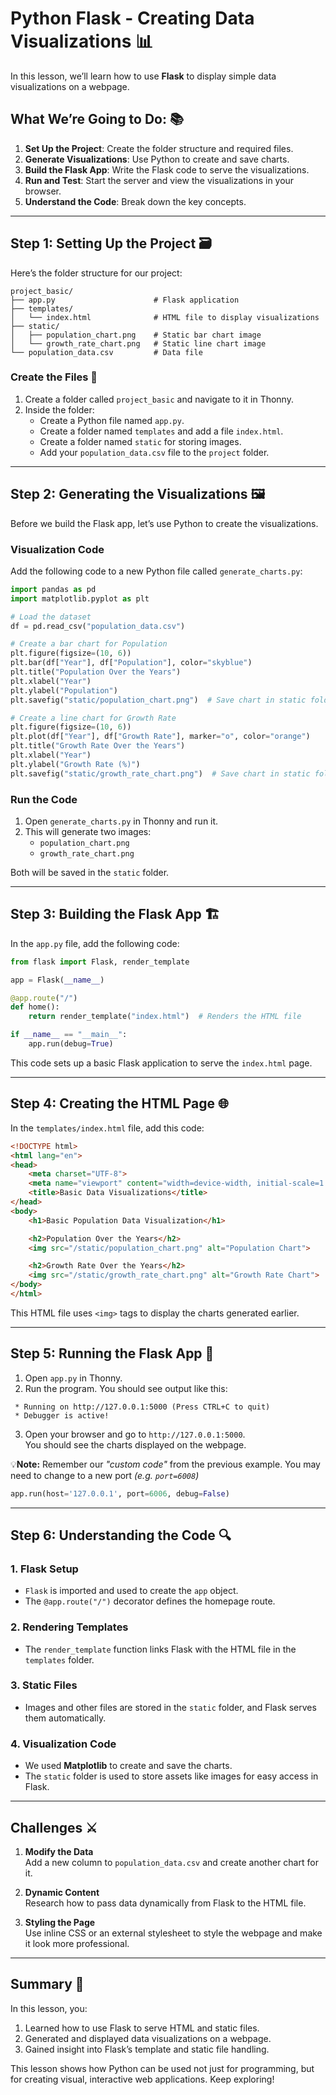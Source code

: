 # Python Flask - Creating Data Visualizations 📊

In this lesson, we’ll learn how to use **Flask** to display simple data visualizations on a webpage.

## What We’re Going to Do: 📚
1. **Set Up the Project**: Create the folder structure and required files.
2. **Generate Visualizations**: Use Python to create and save charts.
3. **Build the Flask App**: Write the Flask code to serve the visualizations.
4. **Run and Test**: Start the server and view the visualizations in your browser.
5. **Understand the Code**: Break down the key concepts.

---

## Step 1: Setting Up the Project 🗃️

Here’s the folder structure for our project:

```
project_basic/
├── app.py                      # Flask application
├── templates/
│   └── index.html              # HTML file to display visualizations
├── static/
│   ├── population_chart.png    # Static bar chart image
│   └── growth_rate_chart.png   # Static line chart image
└── population_data.csv         # Data file
```

### Create the Files 📂
1. Create a folder called `project_basic` and navigate to it in Thonny.
2. Inside the folder:
   - Create a Python file named `app.py`.
   - Create a folder named `templates` and add a file `index.html`.
   - Create a folder named `static` for storing images.
   - Add your `population_data.csv` file to the `project` folder.

---

## Step 2: Generating the Visualizations 🖼️

Before we build the Flask app, let’s use Python to create the visualizations.

### Visualization Code
Add the following code to a new Python file called `generate_charts.py`:

```python
import pandas as pd
import matplotlib.pyplot as plt

# Load the dataset
df = pd.read_csv("population_data.csv")

# Create a bar chart for Population
plt.figure(figsize=(10, 6))
plt.bar(df["Year"], df["Population"], color="skyblue")
plt.title("Population Over the Years")
plt.xlabel("Year")
plt.ylabel("Population")
plt.savefig("static/population_chart.png")  # Save chart in static folder

# Create a line chart for Growth Rate
plt.figure(figsize=(10, 6))
plt.plot(df["Year"], df["Growth Rate"], marker="o", color="orange")
plt.title("Growth Rate Over the Years")
plt.xlabel("Year")
plt.ylabel("Growth Rate (%)")
plt.savefig("static/growth_rate_chart.png")  # Save chart in static folder
```

### Run the Code
1. Open `generate_charts.py` in Thonny and run it.
2. This will generate two images:
   - `population_chart.png`
   - `growth_rate_chart.png`  

Both will be saved in the `static` folder.

---

## Step 3: Building the Flask App 🏗️

In the `app.py` file, add the following code:

```python
from flask import Flask, render_template

app = Flask(__name__)

@app.route("/")
def home():
    return render_template("index.html")  # Renders the HTML file

if __name__ == "__main__":
    app.run(debug=True)
```

This code sets up a basic Flask application to serve the `index.html` page.

---

## Step 4: Creating the HTML Page 🌐

In the `templates/index.html` file, add this code:

```html
<!DOCTYPE html>
<html lang="en">
<head>
    <meta charset="UTF-8">
    <meta name="viewport" content="width=device-width, initial-scale=1.0">
    <title>Basic Data Visualizations</title>
</head>
<body>
    <h1>Basic Population Data Visualization</h1>

    <h2>Population Over the Years</h2>
    <img src="/static/population_chart.png" alt="Population Chart">

    <h2>Growth Rate Over the Years</h2>
    <img src="/static/growth_rate_chart.png" alt="Growth Rate Chart">
</body>
</html>
```

This HTML file uses `<img>` tags to display the charts generated earlier.

---

## Step 5: Running the Flask App 🚀

1. Open `app.py` in Thonny.
2. Run the program. You should see output like this:

```
 * Running on http://127.0.0.1:5000 (Press CTRL+C to quit)
 * Debugger is active!
```

3. Open your browser and go to `http://127.0.0.1:5000`.  
   You should see the charts displayed on the webpage.

💡**Note:** Remember our _"custom code"_ from the previous example. You may need to change to a new port _(e.g. ``port=6008``)_ 

```python
app.run(host='127.0.0.1', port=6006, debug=False)
```

---

## Step 6: Understanding the Code 🔍

### 1. **Flask Setup**
- `Flask` is imported and used to create the `app` object.
- The `@app.route("/")` decorator defines the homepage route.

### 2. **Rendering Templates**
- The `render_template` function links Flask with the HTML file in the `templates` folder.

### 3. **Static Files**
- Images and other files are stored in the `static` folder, and Flask serves them automatically.

### 4. **Visualization Code**
- We used **Matplotlib** to create and save the charts.
- The `static` folder is used to store assets like images for easy access in Flask.

---

## Challenges ⚔️

1. **Modify the Data**  
   Add a new column to `population_data.csv` and create another chart for it.

2. **Dynamic Content**  
   Research how to pass data dynamically from Flask to the HTML file.

3. **Styling the Page**  
   Use inline CSS or an external stylesheet to style the webpage and make it look more professional.

---

## Summary 📝

In this lesson, you:
1. Learned how to use Flask to serve HTML and static files.
2. Generated and displayed data visualizations on a webpage.
3. Gained insight into Flask’s template and static file handling.

This lesson shows how Python can be used not just for programming, but for creating visual, interactive web applications. Keep exploring!
